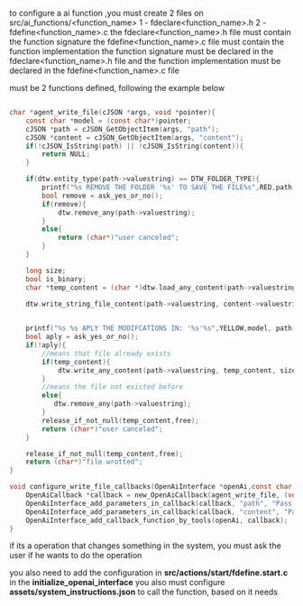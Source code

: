 to configure a ai function ,you must create 2 files on 
src/ai_functions/<function_name>
1 - fdeclare<function_name>.h
2 - fdefine<function_name>.c
the fdeclare<function_name>.h file must contain the function signature
the fdefine<function_name>.c file must contain the function implementation
the function signature must be declared in the fdeclare<function_name>.h file
and the function implementation must be declared in the fdefine<function_name>.c file

must be 2 functions defined, following the example below
```c

char *agent_write_file(cJSON *args, void *pointer){
    const char *model = (const char*)pointer;
    cJSON *path = cJSON_GetObjectItem(args, "path");
    cJSON *content = cJSON_GetObjectItem(args, "content");
    if(!cJSON_IsString(path) || !cJSON_IsString(content)){
        return NULL;
    }

    if(dtw.entity_type(path->valuestring) == DTW_FOLDER_TYPE){
        printf("%s REMOVE THE FOLDER '%s' TO SAVE THE FILE%s",RED,path->valuestring,RESET);
        bool remove = ask_yes_or_no();
        if(remove){
            dtw.remove_any(path->valuestring);
        }
        else{
            return (char*)"user canceled";
        }
    }

    long size;
    bool is_binary;
    char *temp_content = (char *)dtw.load_any_content(path->valuestring, &size, &is_binary);

    dtw.write_string_file_content(path->valuestring, content->valuestring);

   
    printf("%s %s APLY THE MODIFCATIONS IN: '%s'%s",YELLOW,model, path->valuestring, PURPLE);
    bool aply = ask_yes_or_no();
    if(!aply){
        //means that file already exists
        if(temp_content){
            dtw.write_any_content(path->valuestring, temp_content, size);
        }
        //means the file not existed before
        else{
           dtw.remove_any(path->valuestring);
        }
        release_if_not_null(temp_content,free);
        return (char*)"user canceled";
    }

    release_if_not_null(temp_content,free);
    return (char*)"file wrotted";
}

void configure_write_file_callbacks(OpenAiInterface *openAi,const char *model){
    OpenAiCallback *callback = new_OpenAiCallback(agent_write_file, (void*)model, "write_file", "write a file content", false);
    OpenAiInterface_add_parameters_in_callback(callback, "path", "Pass the path you want to write.", "string", true);
    OpenAiInterface_add_parameters_in_callback(callback, "content", "Pass the content you want to write.", "string", true);
    OpenAiInterface_add_callback_function_by_tools(openAi, callback);
}
```
if its a operation that changes something in the system, you must ask the user if he wants to do the operation


you also need to add the configuration in **src/actions/start/fdefine.start.c** in the **initialize_openai_interface** 
you also must configure  **assets/system_instructions.json** to call the function, based on it needs